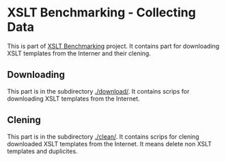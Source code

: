 XSLT Benchmarking - Collecting Data
===================================

This is part of [XSLT Benchmarking](https://github.com/masicek/XSLT-Benchmarking) project.
It contains part for downloading XSLT templates from the Interner and their clening.

Downloading
-----------
This part is in the subdirectory [./download/](/download/).
It contains scrips for downloading XSLT templates from the Internet.

Clening
-------
This part is in the subdirectory [./clean/](/clean/).
It contains scrips for clening downloaded XSLT templates from the Internet.
It means delete non XSLT templates and duplicites.
